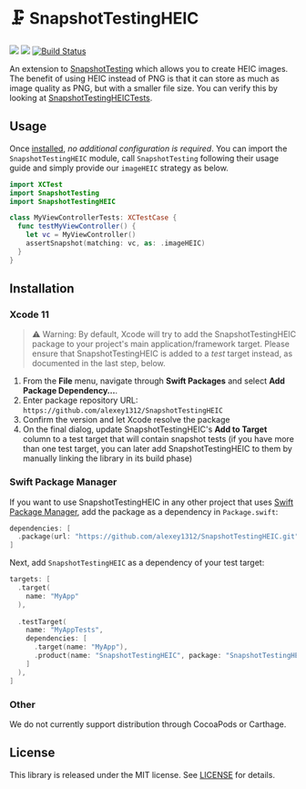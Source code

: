 # 🗜 SnapshotTestingHEIC

[![](https://img.shields.io/endpoint?url=https%3A%2F%2Fswiftpackageindex.com%2Fapi%2Fpackages%2Falexey1312%2FSnapshotTestingHEIC%2Fbadge%3Ftype%3Dswift-versions)](https://swiftpackageindex.com/alexey1312/SnapshotTestingHEIC)
[![](https://img.shields.io/endpoint?url=https%3A%2F%2Fswiftpackageindex.com%2Fapi%2Fpackages%2Falexey1312%2FSnapshotTestingHEIC%2Fbadge%3Ftype%3Dplatforms)](https://swiftpackageindex.com/alexey1312/SnapshotTestingHEIC)
[![Build Status](https://img.shields.io/endpoint.svg?url=https%3A%2F%2Factions-badge.atrox.dev%2Falexey1312%2FSnapshotTestingHEIC%2Fbadge&style=flat)](https://actions-badge.atrox.dev/alexey1312/SnapshotTestingHEIC/goto)

An extension to [SnapshotTesting](https://github.com/pointfreeco/swift-snapshot-testing) which allows you to create HEIC images.
The benefit of using HEIC instead of PNG is that it can store as much as image quality as PNG, but with a smaller file size.
You can verify this by looking at [SnapshotTestingHEICTests](Tests/SnapshotTestingHEICTests/__Snapshots__/SnapshotTestingHEICTests).

## Usage

Once [installed](#installation), _no additional configuration is required_. You can import the `SnapshotTestingHEIC` module, call `SnapshotTesting` following their usage guide and simply provide our `imageHEIC` strategy as below.

```swift
import XCTest
import SnapshotTesting
import SnapshotTestingHEIC

class MyViewControllerTests: XCTestCase {
  func testMyViewController() {
    let vc = MyViewController()
    assertSnapshot(matching: vc, as: .imageHEIC)
  }
}
```

## Installation

### Xcode 11

> ⚠️ Warning: By default, Xcode will try to add the SnapshotTestingHEIC package to your project's main application/framework target. Please ensure that SnapshotTestingHEIC is added to a _test_ target instead, as documented in the last step, below.
 1. From the **File** menu, navigate through **Swift Packages** and select **Add Package Dependency…**.
 2. Enter package repository URL: `https://github.com/alexey1312/SnapshotTestingHEIC`
 3. Confirm the version and let Xcode resolve the package
 4. On the final dialog, update SnapshotTestingHEIC's **Add to Target** column to a test target that will contain snapshot tests (if you have more than one test target, you can later add SnapshotTestingHEIC to them by manually linking the library in its build phase)

### Swift Package Manager

If you want to use SnapshotTestingHEIC in any other project that uses [Swift Package Manager](https://swift.org/package-manager/), add the package as a dependency in `Package.swift`:

```swift
dependencies: [
  .package(url: "https://github.com/alexey1312/SnapshotTestingHEIC.git", from: "1.0.0"),
]
```

Next, add `SnapshotTestingHEIC` as a dependency of your test target:

```swift
targets: [
  .target(
    name: "MyApp"
  ),
  
  .testTarget(
    name: "MyAppTests", 
    dependencies: [
      .target(name: "MyApp"),
      .product(name: "SnapshotTestingHEIC", package: "SnapshotTestingHEIC"),
    ]
  ),
]
```

### Other

We do not currently support distribution through CocoaPods or Carthage.

## License

This library is released under the MIT license. See [LICENSE](LICENSE) for details.

